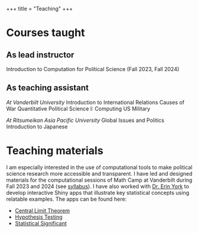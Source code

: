 +++
title = "Teaching"
+++

# Courses taught

## As lead instructor
Introduction to Computation for Political Science (Fall 2023, Fall 2024)

## As teaching assistant

*At Vanderbilt University*
Introduction to International Relations
Causes of War
Quantitative Political Science I: Computing
US Military

*At Ritsumeikan Asia Pacific University*
Global Issues and Politics
Introduction to Japanese

# Teaching materials

I am especially interested in the use of computational tools to make political science research more accessible and transparent. I have led and designed materials for the computational sessions of Math Camp at Vanderbilt during Fall 2023 and 2024 (see [syllabus](https://thaonguyen-ha.com)). I have also worked with [Dr. Erin York](https://eayork.github.io/teaching/) to develop interactive Shiny apps that illustrate key statistical concepts using relatable examples. The apps can be found here:

- [Central Limit Theorem](https://nguyentha.shinyapps.io/psci-clt/)
- [Hypothesis Testing](https://nguyentha.shinyapps.io/psci-hypothesis-testing/)
- [Statistical Significant](https://nguyentha.shinyapps.io/beyonce-experiment/)
